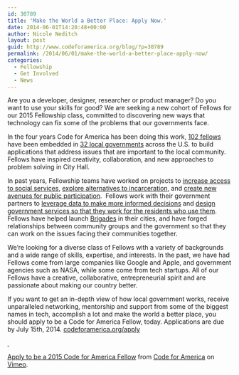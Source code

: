 ```yaml
---
id: 30789
title: 'Make the World a Better Place: Apply Now.'
date: 2014-06-01T14:20:48+00:00
author: Nicole Neditch
layout: post
guid: http://www.codeforamerica.org/blog/?p=30789
permalink: /2014/06/01/make-the-world-a-better-place-apply-now/
categories:
  - Fellowship
  - Get Involved
  - News
---
```

<p dir="ltr">
  Are you a developer, designer, researcher or product manager? Do you want to use your skills for good? We are seeking a new cohort of Fellows for our 2015 Fellowship class, committed to discovering new ways that technology can fix some of the problems that our governments face.
</p>

<p dir="ltr">
  In the four years Code for America has been doing this work, <a href="http://codeforamerica.org/geeks/our-geeks/2014-fellows/">102 fellows</a> have been embedded in <a href="http://codeforamerica.org/cities/2014-cities/">32 local governments</a> across the U.S. to build applications that address issues that are important to the local community. Fellows have inspired creativity, collaboration, and new approaches to problem solving in City Hall.
</p>

<p dir="ltr">
  In past years, Fellowship teams have worked on projects to <a href="http://ohanapi.org/">increase access to social services</a>, <a href="http://codeforamerica.org/library/item/6d0a38368cbc924c">explore alternatives to incarceration</a>, and <a href="http://www.codeforamerica.org/blog/2012/06/05/announcing-textizen-citizen-feedback-for-the-digital-age/">create new avenues for public participation</a>.  Fellows work with their government partners to <a href="http://codeforamerica.org/library/item/63383ebd1e53e455">leverage data to make more informed decisions</a> and <a href="http://codeforamerica.org/library/item/8115a25a44776eda">design government services so that they work for the residents who use them</a>. Fellows have helped launch <a href="http://codeforamerica.org/brigade/">Brigades</a> in their cities, and have forged relationships between community groups and the government so that they can work on the issues facing their communities together.
</p>

<p dir="ltr">
  We’re looking for a diverse class of Fellows with a variety of backgrounds and a wide range of skills, expertise, and interests. In the past, we have had Fellows come from large companies like Google and Apple, and government agencies such as NASA, while some come from tech startups. All of our Fellows have a creative, collaborative, entrepreneurial spirit and are passionate about making our country better.
</p>

<p dir="ltr">
  If you want to get an in-depth view of how local government works, receive unparalleled networking, mentorship and support from some of the biggest names in tech, accomplish a lot and make the world a better place, you should apply to be a Code for America Fellow, today. Applications are due by July 15th, 2014. <a href="http://codeforamerica.org/apply">codeforamerica.org/apply</a>
</p>

<p dir="ltr">
  <a href="http://vimeo.com/96946723"> </a>
</p>



[Apply to be a 2015 Code for America Fellow](http://vimeo.com/96946723) from [Code for America](http://vimeo.com/codeforamerica) on [Vimeo](https://vimeo.com).